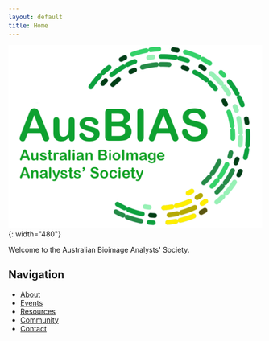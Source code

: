 ```yaml
---
layout: default
title: Home
---
```


![Australian Bioimage Analysts' Society](assets/images/logo.png){: width="480"}

Welcome to the Australian Bioimage Analysts' Society.

## Navigation
- [About](/about/)
- [Events](/events/)
- [Resources](/resources/)
- [Community](/community/)
- [Contact](/contact/)
